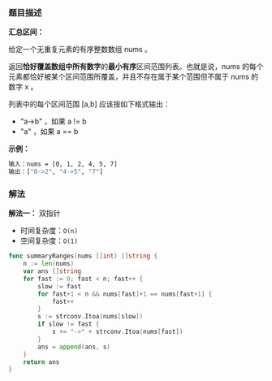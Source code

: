 ### 题目描述

**汇总区间：**

给定一个无重复元素的有序整数数组 nums 。

返回**恰好覆盖数组中所有数字**的**最小有序**区间范围列表。也就是说，nums 的每个元素都恰好被某个区间范围所覆盖，并且不存在属于某个范围但不属于 nums 的数字 x 。

列表中的每个区间范围 [a,b] 应该按如下格式输出：

- "a->b" ，如果 a != b
- "a" ，如果 a == b

**示例：**

```bash
输入：nums = [0, 1, 2, 4, 5, 7]
输出：["0->2", "4->5", "7"]
```

### 解法

**解法一：** 双指针

- 时间复杂度：`O(n)`
- 空间复杂度：`O(1)`

```go
func summaryRanges(nums []int) []string {
	n := len(nums)
	var ans []string
	for fast := 0; fast < n; fast++ {
		slow := fast
		for fast+1 < n && nums[fast]+1 == nums[fast+1] {
			fast++
		}
		s := strconv.Itoa(nums[slow])
		if slow != fast {
			s += "->" + strconv.Itoa(nums[fast])
		}
		ans = append(ans, s)
	}
	return ans
}
```

